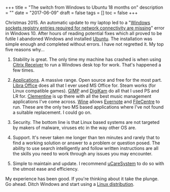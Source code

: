 +++
title = "The switch from Windows to Ubuntu 18 months on"
description = ""
date = "2017-06-09"
draft = false
tags = []
toc = false
+++

Christmas 2015. An automatic update to my laptop led to a "[Windows sockets registry entries required for network connectivity are missing](http://www.kapilarya.com/windows-sockets-registry-entries-required-for-network-connectivity-is-missing)" error in Windows 10. After hours of reading potential fixes which all proved to be futile I abandoned Windows and installed [Ubuntu](https://www.ubuntu.com/desktop). The installation was simple enough and completed without errors. I have not regretted it. My top five reasons why...

1. Stability is great. The only time my machine has crashed is when using [Citrix Receiver](https://www.citrix.co.uk/products/receiver/) to run a Windows desk top for work. That's happened a few times. 

2. [Applications](https://snapcraft.io/). A massive range. Open source and free for the most part. [Libra Office](https://www.libreoffice.org/) does all that I ever used MS Office for. Steam works (for Linux compatible games). [GIMP](https://www.gimp.org/) and [DigiKam](https://www.digikam.org/) do all that I used PS and LR for. [Clementine](https://www.clementine-player.org/) is up there with all the best music management applications I've come across. [Wine](https://www.winehq.org/) allows [Evernote](https://evernote.com/) and [FileCentre](https://www.filecenter.com/filecenter-overview.html) to run. These are the only two MS based applications where I've not found a suitable replacement. I could go on.

3. Security. The bottom line is that Linux based systems are not targeted by makers of malware, viruses etc in the way other OS are.

4. Support. It's never taken me longer than ten minutes and rarely that to find a working solution or answer to a problem or question posed. The ability to use search intelligently and follow written instructions are all the skills you need to work through any issues you may encounter.   

5. Simple to maintain and update. I recommend [uCareSystem](https://utappiablog.wordpress.com/2012/03/26/comparison-ubuntu-update-manager-and-ucaresystem-2-3/) to do so with the utmost ease and efficiency. 

My experience has been good. If you're thinking about it take the plunge. Go ahead. Ditch Windows and start using a [Linux distribution](https://www.techradar.com/best/best-linux-distros).